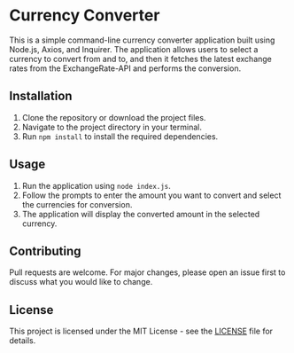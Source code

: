 # Currency Converter

This is a simple command-line currency converter application built using Node.js, Axios, and Inquirer. The application allows users to select a currency to convert from and to, and then it fetches the latest exchange rates from the ExchangeRate-API and performs the conversion.

## Installation

1. Clone the repository or download the project files.
2. Navigate to the project directory in your terminal.
3. Run `npm install` to install the required dependencies.

## Usage

1. Run the application using `node index.js`.
2. Follow the prompts to enter the amount you want to convert and select the currencies for conversion.
3. The application will display the converted amount in the selected currency.

## Contributing

Pull requests are welcome. For major changes, please open an issue first to discuss what you would like to change.

## License

This project is licensed under the MIT License - see the [LICENSE](LICENSE) file for details.